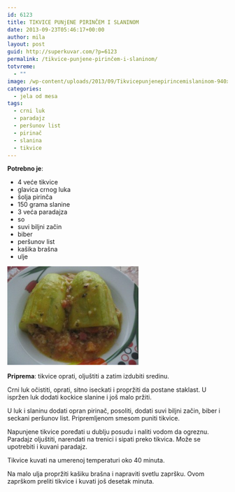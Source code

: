 ```yaml
---
id: 6123
title: TIKVICE PUNjENE PIRINČEM I SLANINOM
date: 2013-09-23T05:46:17+00:00
author: mila
layout: post
guid: http://superkuvar.com/?p=6123
permalink: /tikvice-punjene-pirinčem-i-slaninom/
totvreme:
  - ""
image: /wp-content/uploads/2013/09/Tikvicepunjenepirincemislaninom-940x198.jpg
categories:
  - jela od mesa
tags:
  - crni luk
  - paradajz
  - peršunov list
  - pirinač
  - slanina
  - tikvice
---
```

**Potrebno je**:

  * 4 veće tikvice
  * glavica crnog luka
  * šolja pirinča
  * 150 grama slanine
  * 3 veća paradajza
  * so
  * suvi biljni začin
  * biber
  * peršunov list
  * kašika brašna
  * ulje

[<img class="alignnone size-medium wp-image-6124" src="/wp-content/uploads/2013/09/Tikvicepunjenepirincemislaninom-300x225.jpg" alt="Tikvicepunjenepirincemislaninom" width="300" height="225" />](/wp-content/uploads/2013/09/Tikvicepunjenepirincemislaninom.jpg)

**Priprema**: tikvice oprati, oljuštiti a zatim izdubiti sredinu.

Crni luk očistiti, oprati, sitno iseckati i propržiti da postane staklast. U ispržen luk dodati kockice slanine i još malo pržiti.

U luk i slaninu dodati opran pirinač, posoliti, dodati suvi biljni začin, biber i seckani peršunov list. Pripremljenom smesom puniti tikvice.

Napunjene tikvice poređati u dublju posudu i naliti vodom da ogreznu. Paradajz oljuštiti, narendati na trenici i sipati preko tikvica. Može se upotrebiti i kuvani paradajz.

Tikvice kuvati na umerenoj temperaturi oko 40 minuta.

Na malo ulja propržiti kašiku brašna i napraviti svetlu zapršku. Ovom zaprškom preliti tikvice i kuvati još desetak minuta.